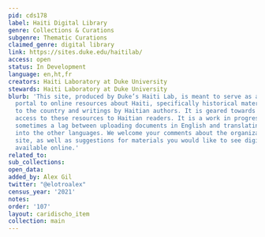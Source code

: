```yaml
---
pid: cds178
label: Haiti Digital Library
genre: Collections & Curations
subgenre: Thematic Curations
claimed_genre: digital library
link: https://sites.duke.edu/haitilab/
access: open
status: In Development
language: en,ht,fr
creators: Haiti Laboratory at Duke University
stewards: Haiti Laboratory at Duke University
blurb: 'This site, produced by Duke’s Haiti Lab, is meant to serve as a guide and
  portal to online resources about Haiti, specifically historical materials relating
  to the country and writings by Haitian authors. It is geared towards providing maximum
  access to these resources to Haitian readers. It is a work in progress: there is
  sometimes a lag between uploading documents in English and translating the material
  into the other languages. We welcome your comments about the organization of the
  site, as well as suggestions for materials you would like to see digitized and made
  available online.'
related_to:
sub_collections:
open_data:
added_by: Alex Gil
twitter: "@elotroalex"
census_year: '2021'
notes:
order: '107'
layout: caridischo_item
collection: main
---
```

